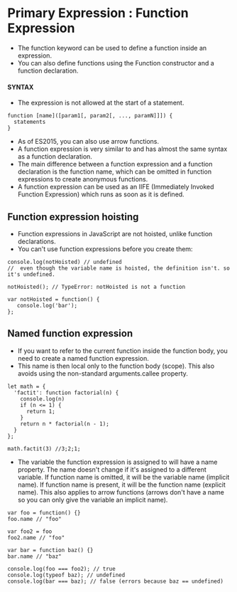 # Primary Expression : Function Expression

- The function keyword can be used to define a function inside an expression.
- You can also define functions using the Function constructor and a function declaration.

#### **SYNTAX**

- The expression is not allowed at the start of a statement.

```
function [name]([param1[, param2[, ..., paramN]]]) {
  statements
}
```

- As of ES2015, you can also use arrow functions.
- A function expression is very similar to and has almost the same syntax as a function declaration.
- The main difference between a function expression and a function declaration is the function name, which can be omitted in function expressions to create anonymous functions.
- A function expression can be used as an IIFE (Immediately Invoked Function Expression) which runs as soon as it is defined.

## Function expression hoisting

- Function expressions in JavaScript are not hoisted, unlike function declarations.
- You can't use function expressions before you create them:

```
console.log(notHoisted) // undefined
//  even though the variable name is hoisted, the definition isn't. so it's undefined.

notHoisted(); // TypeError: notHoisted is not a function

var notHoisted = function() {
   console.log('bar');
};
```

## Named function expression

- If you want to refer to the current function inside the function body, you need to create a named function expression.
- This name is then local only to the function body (scope). This also avoids using the non-standard arguments.callee property.

```
let math = {
  'factit': function factorial(n) {
    console.log(n)
    if (n <= 1) {
      return 1;
    }
    return n * factorial(n - 1);
  }
};

math.factit(3) //3;2;1;
```

- The variable the function expression is assigned to will have a name property. The name doesn't change if it's assigned to a different variable. If function name is omitted, it will be the variable name (implicit name). If function name is present, it will be the function name (explicit name). This also applies to arrow functions (arrows don't have a name so you can only give the variable an implicit name).

```
var foo = function() {}
foo.name // "foo"

var foo2 = foo
foo2.name // "foo"

var bar = function baz() {}
bar.name // "baz"

console.log(foo === foo2); // true
console.log(typeof baz); // undefined
console.log(bar === baz); // false (errors because baz == undefined)
```
